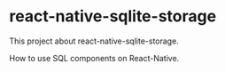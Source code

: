 # react-native-sqlite-storage

This project about react-native-sqlite-storage.

How to use SQL components on React-Native.
